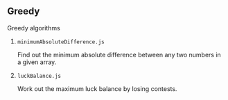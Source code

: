 ## Greedy

Greedy algorithms

1. `minimumAbsoluteDifference.js`

   Find out the minimum absolute difference between any two numbers in a given array.

2. `luckBalance.js`

   Work out the maximum luck balance by losing contests.
